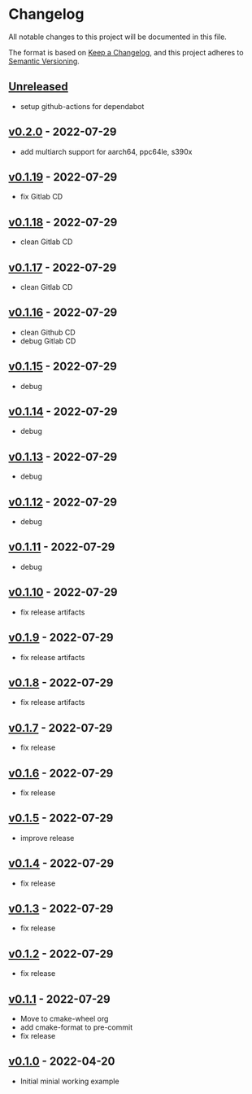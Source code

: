 # Changelog

All notable changes to this project will be documented in this file.

The format is based on [Keep a Changelog](https://keepachangelog.com/en/1.0.0/),
and this project adheres to [Semantic Versioning](https://semver.org/spec/v2.0.0.html).

## [Unreleased]

- setup github-actions for dependabot

## [v0.2.0] - 2022-07-29

- add multiarch support for aarch64, ppc64le, s390x

## [v0.1.19] - 2022-07-29

- fix Gitlab CD

## [v0.1.18] - 2022-07-29

- clean Gitlab CD

## [v0.1.17] - 2022-07-29

- clean Gitlab CD

## [v0.1.16] - 2022-07-29

- clean Github CD
- debug Gitlab CD

## [v0.1.15] - 2022-07-29

- debug

## [v0.1.14] - 2022-07-29

- debug

## [v0.1.13] - 2022-07-29

- debug

## [v0.1.12] - 2022-07-29

- debug

## [v0.1.11] - 2022-07-29

- debug

## [v0.1.10] - 2022-07-29

- fix release artifacts

## [v0.1.9] - 2022-07-29

- fix release artifacts

## [v0.1.8] - 2022-07-29

- fix release artifacts

## [v0.1.7] - 2022-07-29

- fix release

## [v0.1.6] - 2022-07-29

- fix release

## [v0.1.5] - 2022-07-29

- improve release

## [v0.1.4] - 2022-07-29

- fix release

## [v0.1.3] - 2022-07-29

- fix release

## [v0.1.2] - 2022-07-29

- fix release

## [v0.1.1] - 2022-07-29

- Move to cmake-wheel org
- add cmake-format to pre-commit
- fix release

## [v0.1.0] - 2022-04-20

- Initial minial working example

[Unreleased]: https://github.com/cmake-wheel/cmeel-example/compare/v0.1.1...main
[v0.2.0]: https://github.com/cmake-wheel/cmeel-example/compare/v0.1.19...v0.2.0
[v0.1.19]: https://github.com/cmake-wheel/cmeel-example/compare/v0.1.18...v0.1.19
[v0.1.18]: https://github.com/cmake-wheel/cmeel-example/compare/v0.1.17...v0.1.18
[v0.1.17]: https://github.com/cmake-wheel/cmeel-example/compare/v0.1.16...v0.1.17
[v0.1.16]: https://github.com/cmake-wheel/cmeel-example/compare/v0.1.15...v0.1.16
[v0.1.15]: https://github.com/cmake-wheel/cmeel-example/compare/v0.1.14...v0.1.15
[v0.1.14]: https://github.com/cmake-wheel/cmeel-example/compare/v0.1.13...v0.1.14
[v0.1.13]: https://github.com/cmake-wheel/cmeel-example/compare/v0.1.12...v0.1.13
[v0.1.12]: https://github.com/cmake-wheel/cmeel-example/compare/v0.1.11...v0.1.12
[v0.1.11]: https://github.com/cmake-wheel/cmeel-example/compare/v0.1.10...v0.1.11
[v0.1.10]: https://github.com/cmake-wheel/cmeel-example/compare/v0.1.9...v0.1.10
[v0.1.9]: https://github.com/cmake-wheel/cmeel-example/compare/v0.1.8...v0.1.9
[v0.1.8]: https://github.com/cmake-wheel/cmeel-example/compare/v0.1.7...v0.1.8
[v0.1.7]: https://github.com/cmake-wheel/cmeel-example/compare/v0.1.6...v0.1.7
[v0.1.6]: https://github.com/cmake-wheel/cmeel-example/compare/v0.1.5...v0.1.6
[v0.1.5]: https://github.com/cmake-wheel/cmeel-example/compare/v0.1.4...v0.1.5
[v0.1.4]: https://github.com/cmake-wheel/cmeel-example/compare/v0.1.3...v0.1.4
[v0.1.3]: https://github.com/cmake-wheel/cmeel-example/compare/v0.1.0...v0.1.3
[v0.1.2]: https://github.com/cmake-wheel/cmeel-example/compare/v0.1.0...v0.1.2
[v0.1.1]: https://github.com/cmake-wheel/cmeel-example/compare/v0.1.0...v0.1.1
[v0.1.0]: https://github.com/cmake-wheel/cmeel-example/releases/tag/v0.1.0
